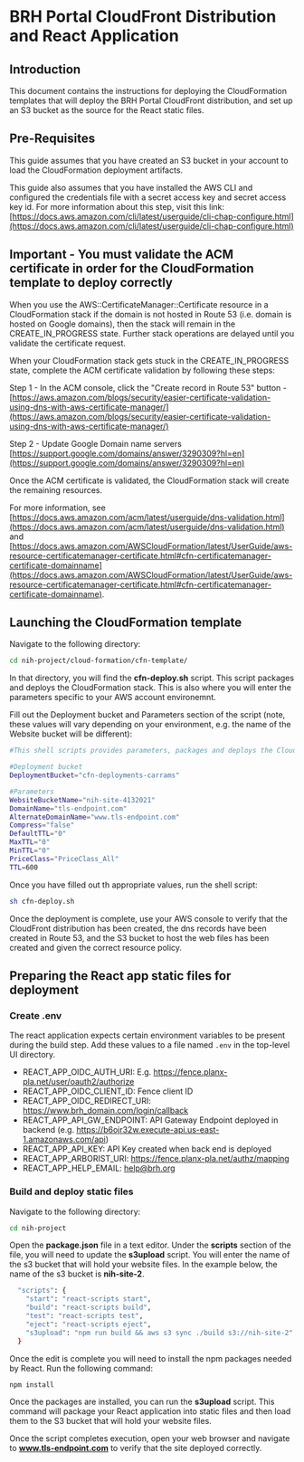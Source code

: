 # BRH Portal CloudFront Distribution and React Application

## Introduction

This document contains the instructions for deploying the CloudFormation templates that will deploy the BRH Portal CloudFront distribution, and set up an S3 bucket as the source for the React static files.

## Pre-Requisites

This guide assumes that you have created an S3 bucket in your account to load the CloudFormation deployment artifacts.

This guide also assumes that you have installed the AWS CLI and configured the credentials file with a secret access key and secret access key id. For more information about this step, visit this link: [https://docs.aws.amazon.com/cli/latest/userguide/cli-chap-configure.html](https://docs.aws.amazon.com/cli/latest/userguide/cli-chap-configure.html)

## Important - You must validate the ACM certificate in order for the CloudFormation template to deploy correctly

When you use the AWS::CertificateManager::Certificate resource in a CloudFormation stack if the domain is not hosted in Route 53 (i.e. domain is hosted on Google domains), then the stack will remain in the CREATE_IN_PROGRESS state. Further stack operations are delayed until you validate the certificate request.

When your CloudFormation stack gets stuck in the CREATE_IN_PROGRESS state, complete the ACM certificate validation by following these steps:

Step 1 - In the ACM console, click the "Create record in Route 53" button - [https://aws.amazon.com/blogs/security/easier-certificate-validation-using-dns-with-aws-certificate-manager/](https://aws.amazon.com/blogs/security/easier-certificate-validation-using-dns-with-aws-certificate-manager/)

Step 2 - Update Google Domain name servers [https://support.google.com/domains/answer/3290309?hl=en](https://support.google.com/domains/answer/3290309?hl=en)

Once the ACM certificate is validated, the CloudFormation stack will create the remaining resources.

For more information, see [https://docs.aws.amazon.com/acm/latest/userguide/dns-validation.html](https://docs.aws.amazon.com/acm/latest/userguide/dns-validation.html) and [https://docs.aws.amazon.com/AWSCloudFormation/latest/UserGuide/aws-resource-certificatemanager-certificate.html#cfn-certificatemanager-certificate-domainname](https://docs.aws.amazon.com/AWSCloudFormation/latest/UserGuide/aws-resource-certificatemanager-certificate.html#cfn-certificatemanager-certificate-domainname).

## Launching the CloudFormation template

Navigate to the following directory:

```sh
cd nih-project/cloud-formation/cfn-template/
```

In that directory, you will find the **cfn-deploy.sh** script. This script packages and deploys the CloudFormation stack. This is also where you will enter the parameters specific to your AWS account environemnt.

Fill out the Deployment bucket and Parameters section of the script (note, these values will vary depending on your environment, e.g. the name of the Website bucket will be different):

```sh
#This shell scripts provides parameters, packages and deploys the CloudFormation template

#Deployment bucket
DeploymentBucket="cfn-deployments-carrams"

#Parameters
WebsiteBucketName="nih-site-4132021"
DomainName="tls-endpoint.com"
AlternateDomainName="www.tls-endpoint.com"
Compress="false"
DefaultTTL="0"
MaxTTL="0"
MinTTL="0"
PriceClass="PriceClass_All"
TTL=600
```

Once you have filled out th appropriate values, run the shell script:

```sh
sh cfn-deploy.sh
```

Once the deployment is complete, use your AWS console to verify that the CloudFront distribution has been created, the dns records have been created in Route 53, and the S3 bucket to host the web files has been created and given the correct resource policy.

## Preparing the React app static files for deployment

### Create .env
The react application expects certain environment variables to be present during the build step. Add these values to a file named `.env` in the top-level UI directory.

* REACT_APP_OIDC_AUTH_URI: E.g. https://fence.planx-pla.net/user/oauth2/authorize
* REACT_APP_OIDC_CLIENT_ID: Fence client ID
* REACT_APP_OIDC_REDIRECT_URI: https://www.brh_domain.com/login/callback
* REACT_APP_API_GW_ENDPOINT: API Gateway Endpoint deployed in backend (e.g. https://b6ojr32w.execute-api.us-east-1.amazonaws.com/api)
* REACT_APP_API_KEY: API Key created when back end is deployed
* REACT_APP_ARBORIST_URI: https://fence.planx-pla.net/authz/mapping
* REACT_APP_HELP_EMAIL: help@brh.org

### Build and deploy static files

Navigate to the following directory:

```sh
cd nih-project
```

Open the **package.json** file in a text editor. Under the **scripts** section of the file, you will need to update the **s3upload** script. You will enter the name of the s3 bucket that will hold your website files. In the example below, the name of the s3 bucket is **nih-site-2**.

```sh
  "scripts": {
    "start": "react-scripts start",
    "build": "react-scripts build",
    "test": "react-scripts test",
    "eject": "react-scripts eject",
    "s3upload": "npm run build && aws s3 sync ./build s3://nih-site-2"
  }
```

Once the edit is complete you will need to install the npm packages needed by React. Run the following command:

```sh
npm install
```

Once the packages are installed, you can run the **s3upload** script. This command will package your React application into static files and then load them to the S3 bucket that will hold your website files.

Once the script completes execution, open your web browser and navigate to **www.tls-endpoint.com** to verify that the site deployed correctly.